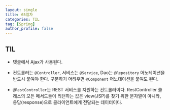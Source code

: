 ```yaml
---
layout: single
title: 65일차
categories: TIL
tag: [Spring]
author_profile: false
---
```


## TIL

* 댓글에서 Ajax가 사용된다.
* 컨트롤러는 `@Controller`, 서비스는 `@Service`, Dao는 `@Repository` 어노테이션을 반드시 붙여야 한다. 구분하기 어려우면 `@Component` 어노테이션을 붙여도 된다.

* `@RestController`는 REST 서비스를 지원하는 컨트롤러이다. 
  RestController 클래스의 모든 메서드들이 리턴하는 값은 view(JSP)를 찾기 위한 문자열이 아니라, 응답(response)으로 클라이언트에게 전달되는 데이터이다.